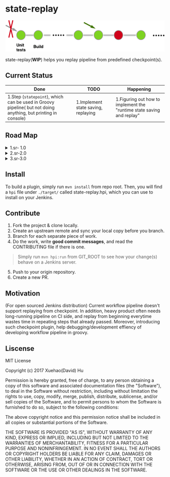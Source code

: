 # state-replay
![statereplay illustration](https://github.com/10000TB/state-replay/blob/master/src/main/resources/imgs/State-replay.png?raw=true)

state-replay(<strong>WIP</strong>) helps you replay pipeline from predefined checkpoint(s).

## Current Status

Done          | TODO          | Happening     |
------------- | ------------- | ------------- |
1.Step (`statepoint`), which can be used in Groovy pipeline( but not doing anything, but printing in console)  |  1.Implement state saving, replaying  |  1.Figuring out how to implement the "runtime state saving and replay"

## Road Map

<details>
           <summary>1.sr- 1.0</summary>
           <p>Beta version: `statepoint` can be used to define checkpoint in Groovy pipeline. Such pipelines can replay from a checkpoint that is before the last failure point(s). (Note: If such pipelines have parallel steps, replay can happen from each corresponding checkpoint right before their last failure.)</p>
</details>
<details>
           <summary>2.sr-2.0</summary>
           <p>A reliable version with only 1.0 featues: Bug fixes to make 1.0 reliable.</p>
</details>
<details>
           <summary>3.sr-3.0</summary>
           <p>A complete version: replay can happen from predefined checkpoint.</p>
</details>

## Install

To build a plugin, simply run `mvn install` from repo root. Then, you will find a `hpi` file under `./target/` called state-replay.hpi, which you can use to install on your Jenkins.

## Contribute

1. Fork the project & clone locally.
2. Create an upstream remote and sync your local copy before you branch.
3. Branch for each separate piece of work.
4. Do the work, write <Strong>good commit messages</Strong>, and read the CONTRIBUTING file if there is one.
> Simply run `mvn hpi:run` from GIT_ROOT to see how your change(s) behave on a Jenkins server.
5. Push to your origin repository.
6. Create a new PR.

## Motivation
(For open sourced Jenkins distribution) Current workflow pipeline doesn't support replaying from checkpoint. In addition, heavy product often needs long-running pipeline on CI side, and replay from beginning everytime wastes time in repeating steps that already passed. Moreover, introducing such checkpoint plugin, help debugging/development effiency of developing workflow pipeline in groovy.

## Liscense

MIT License

Copyright (c) 2017 Xuehao(David)  Hu

Permission is hereby granted, free of charge, to any person obtaining a copy
of this software and associated documentation files (the "Software"), to deal
in the Software without restriction, including without limitation the rights
to use, copy, modify, merge, publish, distribute, sublicense, and/or sell
copies of the Software, and to permit persons to whom the Software is
furnished to do so, subject to the following conditions:

The above copyright notice and this permission notice shall be included in all
copies or substantial portions of the Software.

THE SOFTWARE IS PROVIDED "AS IS", WITHOUT WARRANTY OF ANY KIND, EXPRESS OR
IMPLIED, INCLUDING BUT NOT LIMITED TO THE WARRANTIES OF MERCHANTABILITY,
FITNESS FOR A PARTICULAR PURPOSE AND NONINFRINGEMENT. IN NO EVENT SHALL THE
AUTHORS OR COPYRIGHT HOLDERS BE LIABLE FOR ANY CLAIM, DAMAGES OR OTHER
LIABILITY, WHETHER IN AN ACTION OF CONTRACT, TORT OR OTHERWISE, ARISING FROM,
OUT OF OR IN CONNECTION WITH THE SOFTWARE OR THE USE OR OTHER DEALINGS IN THE
SOFTWARE.

